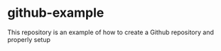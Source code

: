 # github-example
This repository is an example of how to create a Github repository and properly setup 
